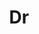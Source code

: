 ---
layout: person
given: Sjors
family: Scheres
department: MRC Laboratory of Molecular Biology
title: Dr
job_title: Group Leader
crsid: shws2
image: /assets/upload/Scheres_Sjors.png
webpage: https://www2.mrc-lmb.cam.ac.uk/group-leaders/n-to-s/sjors-scheres/
biography: 'Sjors Scheres is a structural biologist who was born and educated in The
  Netherlands, where he obtained his PhD at Utrecht University in 2003. He has been
  a Programme Leader at the Medical Research Council Laboratory of Molecular Biology
  since 2010.


  Sjors made fundamental contributions to three-dimensional structure determination
  of protein complexes by electron cryo-microscopy (cryo-EM). He formulated a Bayesian
  framework for high-resolution reconstruction of cryo-EM images and their classification
  into distinct structural states, and implemented these methods in the RELION software
  package. He used these methods to reach a milestone in cryo-EM structure determination
  of protein complexes: reconstruction to atomic-resolution.


  In collaboration with Michel Goedert, Sjors also applied his methods to solve atomic
  structures of amyloid filaments from the brains of individuals with neurodegenerative
  disease, including tau filaments from Alzheimer''s disease. Surprisingly, although
  different diseases are characterised by amyloid formation of the same protein, specific
  amyloid structures were observed for each disease.'
---